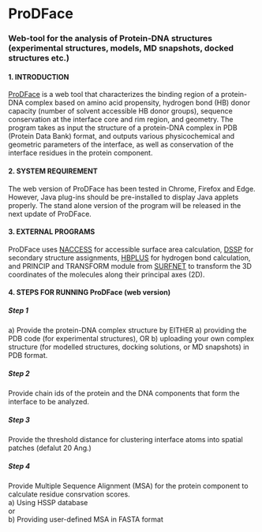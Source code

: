 # ProDFace
### Web-tool for the analysis of Protein-DNA structures (experimental structures, models, MD snapshots, docked structures etc.)

#### 1. INTRODUCTION  
[ProDFace](http://structbioinfo.iitj.ac.in/resources/bioinfo/pd_interface/) is a web tool that characterizes the binding region of a protein-DNA complex based on amino acid propensity, hydrogen bond (HB) donor capacity (number of solvent accessible HB donor groups), sequence conservation at the interface core and rim region, and geometry. The program takes as input the structure of a protein-DNA complex in PDB (Protein Data Bank) format, and outputs various physicochemical and geometric parameters of the interface, as well as conservation of the interface residues in the protein component.

#### 2. SYSTEM REQUIREMENT  
The web version of ProDFace has been tested in Chrome, Firefox and Edge. However, Java plug-ins should be pre-installed to display Java applets properly. The stand alone version of the program will be released in the next update of ProDFace.

#### 3. EXTERNAL PROGRAMS
ProDFace uses [NACCESS](http://www.bioinf.manchester.ac.uk/naccess/) for accessible surface area calculation, [DSSP](https://swift.cmbi.umcn.nl/gv/dssp/) for secondary structure assignments, [HBPLUS](https://www.ebi.ac.uk/thornton-srv/software/HBPLUS/) for hydrogen bond calculation, and PRINCIP and TRANSFORM module from [SURFNET](https://www.ebi.ac.uk/thornton-srv/software/SURFNET/) to transform the 3D coordinates of the molecules along their principal axes (2D).

#### 4. STEPS FOR RUNNING ProDFace (web version)
##### Step 1 #####
a) Provide the protein-DNA complex structure by EITHER a) providing the PDB code (for experimental structures), OR b) uploading your own complex structure (for modelled structures, docking solutions, or MD snapshots) in PDB format.
##### Step 2 #####
Provide chain ids of the protein and the DNA components that form the interface to be analyzed.
##### Step 3 #####
Provide the threshold distance for clustering interface atoms into spatial patches (defalut 20 Ang.)
##### Step 4 #####
Provide Multiple Sequence Alignment (MSA) for the protein component to calculate residue consrvation scores.  
a) Using HSSP database  
           or   
b) Providing user-defined MSA in FASTA format  
